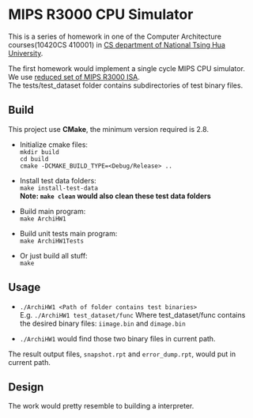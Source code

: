 MIPS R3000 CPU Simulator
=====================
This is a series of homework in one of the Computer Architecture courses(10420CS 410001) in [CS department of National Tsing Hua University](http://web.cs.nthu.edu.tw/).

The first homework would implement a single cycle MIPS CPU simulator.
We use [reduced set of MIPS R3000 ISA](doc/MIPS_R3000_ISA.pdf).<br/>
The tests/test_dataset folder contains subdirectories of test binary files.

Build
-------------
This project use **CMake**, the minimum version required is 2.8.
* Initialize cmake files:<br/>
  `mkdir build`<br/>
  `cd build`<br/>
  `cmake -DCMAKE_BUILD_TYPE=<Debug/Release> ..`

* Install test data folders:<br/>
  `make install-test-data`<br/>
  **Note: `make clean` would also clean these test data folders**

* Build main program:<br/>
  `make ArchiHW1`

* Build unit tests main program:<br/>
  `make ArchiHW1Tests`

* Or just build all stuff:<br/>
  `make`

Usage
-----
* `./ArchiHW1 <Path of folder contains test binaries>`<br/>
  E.g. `./ArchiHW1 test_dataset/func` Where test_dataset/func contains the desired binary files: `iimage.bin` and `dimage.bin`

* `./ArchiHW1` would find those two binary files in current path.

The result output files, `snapshot.rpt` and `error_dump.rpt`, would put in current path.

Design
-------------
The work would pretty resemble to building a interpreter.